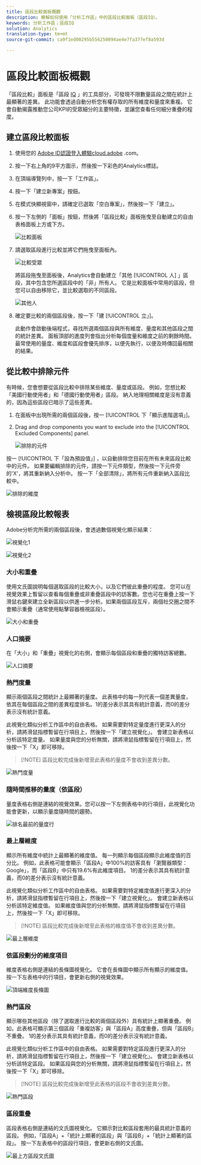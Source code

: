 ```yaml
---
title: 區段比較面板概觀
description: 瞭解如何使用「分析工作區」中的區段比較面板（區段IQ）。
keywords: 分析工作區；區段IQ
solution: Analytics
translation-type: tm+mt
source-git-commit: ca9f1ed00295b556250894ae4e7fa377ef8a593d

---
```



# 區段比較面板概觀

「區段比較」面板是「區段 [IQ](../../segment-iq.md) 」的工具部分，可發現不限數量區段之間在統計上最顯著的差異。 此功能會透過自動分析您有權存取的所有維度和量度來重複。 它會自動揭露推動您公司KPI的受眾細分的主要特徵，並讓您查看任何細分重疊的程度。

## 建立區段比較面板

1. 使用您的 [Adobe ID認證登入體驗cloud.adobe](https://experiencecloud.adobe.com) .com。
1. 按一下右上角的9平方圖示，然後按一下彩色的Analytics標誌。
1. 在頂端導覽列中，按一下「工作區」。
1. 按一下「建立新專案」按鈕。
1. 在模式快顯視窗中，請確定已選取「空白專案」，然後按一下「建立」。
1. 按一下左側的「面板」按鈕，然後將「區段比較」面板拖曳至自動建立的自由表格面板上方或下方。

   ![比較面板](assets/seg-compare-panel.png)

1. 請選取區段進行比較並將它們拖曳至面板內。

   ![比較受眾](assets/compare-audiences.png)

   將區段拖曳至面板後，Analytics會自動建立「其他 [!UICONTROL 人] 」區段，其中包含您所選區段中的「非」所有人。 它是比較面板中常用的區段，但您可以自由移除它，並比較選取的不同區段。

   ![其他人](assets/everyone-else.png)

1. 確定要比較的兩個區段後，按一下「建 [!UICONTROL 立」]。

   此動作會啟動後端程式，尋找所選兩個區段與所有維度、量度和其他區段之間的統計差異。 面板頂部的進度列會指出分析每個度量和維度之前的剩餘時間。 最常使用的量度、維度和區段會優先排序，以便先執行，以便及時傳回最相關的結果。

## 從比較中排除元件

有時候，您會想要從區段比較中排除某些維度、量度或區段。 例如，您想比較「美國行動使用者」和「德國行動使用者」區段。 納入地理相關維度是沒有意義的，因為這些區段已暗示了這些差異。

1. 在面板中出現所需的兩個區段後，按一 [!UICONTROL 下「顯示進階選項」]。
1. Drag and drop components you want to exclude into the [!UICONTROL Excluded Components] panel.

   ![排除的元件](assets/excluded-components.png)

按一 [!UICONTROL 下「設為預設值」] ，以自動排除您目前在所有未來區段比較中的元件。 如果要編輯排除的元件，請按一下元件類型，然後按一下元件旁的'X'，將其重新納入分析中。 按一下「全部清除」，將所有元件重新納入區段比較中。

![排除的維度](assets/excluded-dimensions.png)

## 檢視區段比較報表

Adobe分析完所需的兩個區段後，會透過數個視覺化顯示結果：

![視覺化1](assets/new-viz.png)

![視覺化2](assets/new-viz2.png)

### 大小和重疊

使用文氏圖說明每個選取區段的比較大小，以及它們彼此重疊的程度。 您可以在視覺效果上暫留以查看每個重疊或非重疊區段中的訪客數。您也可在重疊上按一下滑鼠右鍵來建立全新區段以供進一步分析。如果兩個區段互斥，兩個社交圈之間不會顯示重疊（通常使用點擊容器檢視區段）。

![大小和重疊](assets/size-overlap.png)

### 人口摘要

在「大小」和「重疊」視覺化的右側，會顯示每個區段和重疊的獨特訪客總數。

![人口摘要](assets/population_summaries.png)

### 熱門度量

顯示兩個區段之間統計上最顯著的量度。 此表格中的每一列代表一個差異量度，依其在每個區段之間的差異程度排名。1的差分表示其具有統計意義，而0的差分表示沒有統計意義。

此視覺化類似分析工作區中的自由表格。 如果需要對特定量度進行更深入的分析，請將滑鼠指標暫留在行項目上，然後按一下「建立視覺化」。 會建立新表格以分析該特定度量。 如果量度與您的分析無關，請將滑鼠指標暫留在行項目上，然後按一下「X」即可移除。

> [!NOTE] 區段比較完成後新增至此表格的量度不會收到差異分數。

![熱門度量](assets/top-metrics.png)

### 隨時間推移的量度（依區段）

量度表格右側是連結的視覺效果。您可以按一下左側表格中的行項目，此視覺化功能會更新，以顯示量度隨時間的趨勢。

![排名最前的量度行](assets/linked-viz.png)

### 最上層維度

顯示所有維度中統計上最顯著的維度值。 每一列顯示每個區段顯示此維度值的百分比。 例如，此表格可能會顯示「區段A」中100%的訪客具有「瀏覽器類型：Google」，而「區段B」中只有19.6%有此維度項目。 1的差分表示其具有統計意義，而0的差分表示沒有統計意義。

此視覺化類似分析工作區中的自由表格。 如果需要對特定維度值進行更深入的分析，請將滑鼠指標暫留在行項目上，然後按一下「建立視覺化」。 會建立新表格以分析該特定維度值。 如果維度值與您的分析無關，請將滑鼠指標暫留在行項目上，然後按一下「X」即可移除。

> [!NOTE] 區段比較完成後新增至此表格的維度值不會收到差異分數。

![最上層維度](assets/top-dimension-item1.png)

### 依區段劃分的維度項目

維度表格右側是連結的長條圖視覺化。 它會在長條圖中顯示所有顯示的維度值。 按一下左表格中的行項目，會更新右側的視覺效果。

![頂端維度長條圖](assets/top-dimension-item.png)

### 熱門區段

顯示哪些其他區段（除了選取進行比較的兩個區段外）具有統計上顯著重疊。 例如，此表格可顯示第三個區段「重複訪客」與「區段A」高度重疊，但與「區段B」不重疊。 1的差分表示其具有統計意義，而0的差分表示沒有統計意義。

此視覺化類似分析工作區中的自由表格。 如果需要對特定區段進行更深入的分析，請將滑鼠指標暫留在行項目上，然後按一下「建立視覺化」。 會建立新表格以分析該特定區段。 如果區段與您的分析無關，請將滑鼠指標暫留在行項目上，然後按一下「X」即可移除。

> [!NOTE] 區段比較完成後新增至此表格的區段不會收到差異分數。

![熱門區段](assets/top-segments.png)

### 區段重疊

區段表格右側是連結的文氏圖視覺化。 它顯示對比較區段套用的最具統計意義的區段。 例如，「區段A」+「統計上顯著的區段」與「區段B」+「統計上顯著的區段」。 按一下左表格中的區段行項目，會更新右側的文氏圖。

![最上方區段文氏圖](assets/segment-overlap.png)
